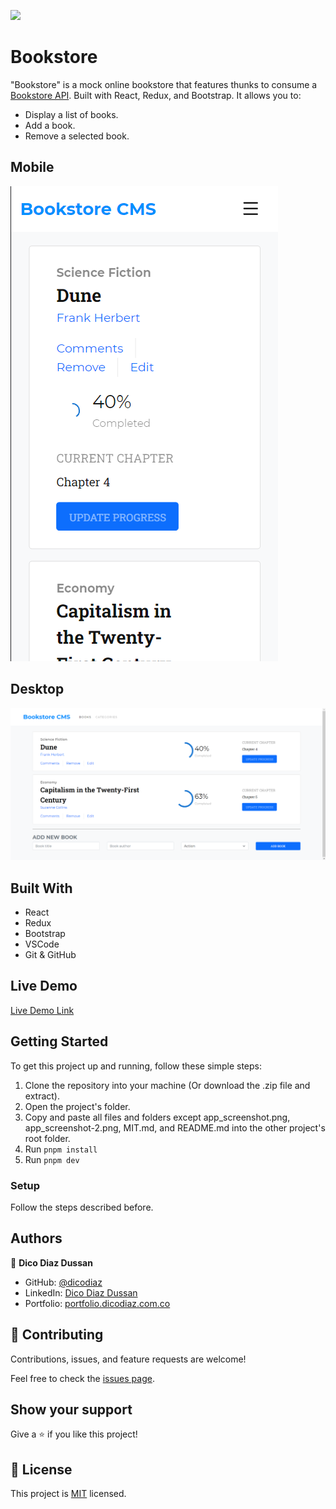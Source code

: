 ![](https://img.shields.io/badge/Microverse-blueviolet)

# Bookstore

"Bookstore" is a mock online bookstore that features thunks to consume a [Bookstore API](https://www.notion.so/Bookstore-API-51ea269061f849118c65c0a53e88a739). Built with React, Redux, and Bootstrap. It allows you to:

- Display a list of books.
- Add a book.
- Remove a selected book.

## Mobile

![screenshot](./app_screenshot.png)

## Desktop

![screenshot](./app_screenshot-2.png)

## Built With

- React
- Redux
- Bootstrap
- VSCode
- Git & GitHub

## Live Demo

[Live Demo Link](https://bookstore.dicodiaz.com.co)

## Getting Started

To get this project up and running, follow these simple steps:

1. Clone the repository into your machine (Or download the .zip file and extract).
2. Open the project's folder.
3. Copy and paste all files and folders except app_screenshot.png, app_screenshot-2.png, MIT.md, and README.md into the other project's root folder.
4. Run `pnpm install`
5. Run `pnpm dev`

### Setup

Follow the steps described before.

## Authors

👤 **Dico Diaz Dussan**

- GitHub: [@dicodiaz](https://github.com/dicodiaz)
- LinkedIn: [Dico Diaz Dussan](https://www.linkedin.com/in/dico-diaz-dussan)
- Portfolio: [portfolio.dicodiaz.com.co](https://portfolio.dicodiaz.com.co)

## 🤝 Contributing

Contributions, issues, and feature requests are welcome!

Feel free to check the [issues page](../../issues/).

## Show your support

Give a ⭐️ if you like this project!

## 📝 License

This project is [MIT](./MIT.md) licensed.
